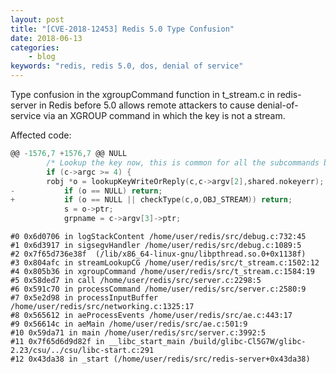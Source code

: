 ```yaml
---
layout: post
title: "[CVE-2018-12453] Redis 5.0 Type Confusion"
date: 2018-06-13
categories:
    - blog
keywords: "redis, redis 5.0, dos, denial of service"
---
```


Type confusion in the xgroupCommand function in t_stream.c in redis-server in Redis before 5.0 allows remote attackers to cause denial-of-service via an XGROUP command in which the key is not a stream.

Affected code:
```c
@@ -1576,7 +1576,7 @@ NULL
    	/* Lookup the key now, this is common for all the subcommands but HELP. */
    	if (c->argc >= 4) {
		robj *o = lookupKeyWriteOrReply(c,c->argv[2],shared.nokeyerr);
-        	if (o == NULL) return;
+        	if (o == NULL || checkType(c,o,OBJ_STREAM)) return;
        	s = o->ptr;
        	grpname = c->argv[3]->ptr;
```

```
#0 0x6d0706 in logStackContent /home/user/redis/src/debug.c:732:45
#1 0x6d3917 in sigsegvHandler /home/user/redis/src/debug.c:1089:5
#2 0x7f65d736e38f  (/lib/x86_64-linux-gnu/libpthread.so.0+0x1138f)
#3 0x804afc in streamLookupCG /home/user/redis/src/t_stream.c:1502:12
#4 0x805b36 in xgroupCommand /home/user/redis/src/t_stream.c:1584:19
#5 0x58ded7 in call /home/user/redis/src/server.c:2298:5
#6 0x591c70 in processCommand /home/user/redis/src/server.c:2580:9
#7 0x5e2d98 in processInputBuffer /home/user/redis/src/networking.c:1325:17
#8 0x565612 in aeProcessEvents /home/user/redis/src/ae.c:443:17
#9 0x56614c in aeMain /home/user/redis/src/ae.c:501:9
#10 0x59da71 in main /home/user/redis/src/server.c:3992:5
#11 0x7f65d6d9d82f in __libc_start_main /build/glibc-Cl5G7W/glibc-2.23/csu/../csu/libc-start.c:291
#12 0x43da38 in _start (/home/user/redis/src/redis-server+0x43da38)
```
